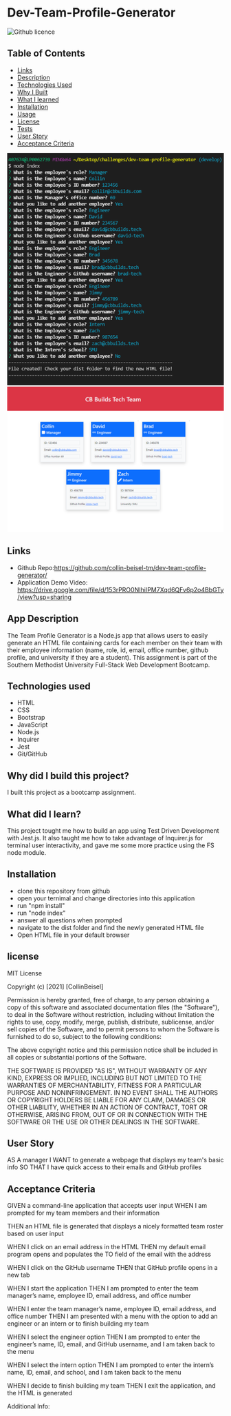 # Dev-Team-Profile-Generator

 ![Github licence](http://img.shields.io/badge/license-MIT-blue.svg)

 ## Table of Contents
  * [Links](#links)
  * [Description](#app-descriptino)
  * [Technologies Used](#technologies-used)
  * [Why I Built](#why-did-i-build-this-project)
  * [What I learned](#what-did-i-learn)
  * [Installation](#installation)
  * [Usage](#usage)
  * [License](#license)
  * [Tests](#tests)
  * [User Story](#User-Story)
  * [Acceptance Criteria](#acceptance-criteria)

![App Terminal Screenshot](https://github.com/collin-beisel-tm/dev-team-profile-generator/blob/main/assets/images/terminal-screenshot.PNG)
![App Terminal Screenshot](https://github.com/collin-beisel-tm/dev-team-profile-generator/blob/main/assets/images/browser-screenshot.PNG)

## Links
 - Github Repo:https://github.com/collin-beisel-tm/dev-team-profile-generator/
 - Application Demo Video: https://drive.google.com/file/d/153rPRO0NIhiIPM7Xqd6QFv6p2o4BbGTy/view?usp=sharing
## App Description

The Team Profile Generator is a Node.js app that allows users to easily generate an HTML file containing cards for each member on their team with their employee information (name, role, id, email, office number, github profile, and university if they are a student). This assignment is part of the Southern Methodist University Full-Stack Web Development Bootcamp.

## Technologies used
- HTML
- CSS
- Bootstrap
- JavaScript
- Node.js
- Inquirer
- Jest
- Git/GitHub

## Why did I build this project?
I built this project as a bootcamp assignment. 

## What did I learn?
This project tought me how to build an app using Test Driven Development with Jest.js. It also taught me how to take advantage of Inquirer.js for terminal user interactivity, and gave me some more practice using the FS node module.

## Installation
 - clone this repository from github
  - open your ternimal and change directories into this application
  - run "npm install"
  - run "node index"
  - answer all questions when prompted
  - navigate to the dist folder and find the newly generated HTML file
  - Open HTML file in your default browser
## license
MIT License

Copyright (c) [2021] [CollinBeisel]

Permission is hereby granted, free of charge, to any person obtaining a copy of this software and associated documentation files (the "Software"), to deal in the Software without restriction, including without limitation the rights to use, copy, modify, merge, publish, distribute, sublicense, and/or sell copies of the Software, and to permit persons to whom the Software is furnished to do so, subject to the following conditions:

The above copyright notice and this permission notice shall be included in all copies or substantial portions of the Software.

THE SOFTWARE IS PROVIDED "AS IS", WITHOUT WARRANTY OF ANY KIND, EXPRESS OR IMPLIED, INCLUDING BUT NOT LIMITED TO THE WARRANTIES OF MERCHANTABILITY, FITNESS FOR A PARTICULAR PURPOSE AND NONINFRINGEMENT. IN NO EVENT SHALL THE AUTHORS OR COPYRIGHT HOLDERS BE LIABLE FOR ANY CLAIM, DAMAGES OR OTHER LIABILITY, WHETHER IN AN ACTION OF CONTRACT, TORT OR OTHERWISE, ARISING FROM, OUT OF OR IN CONNECTION WITH THE SOFTWARE OR THE USE OR OTHER DEALINGS IN THE SOFTWARE.

## User Story
AS A manager
I WANT to generate a webpage that displays my team's basic info
SO THAT I have quick access to their emails and GitHub profiles

## Acceptance Criteria
GIVEN a command-line application that accepts user input
WHEN I am prompted for my team members and their information

THEN an HTML file is generated that displays a nicely formatted team roster based on user input

WHEN I click on an email address in the HTML
THEN my default email program opens and populates the TO field of the email with the address

WHEN I click on the GitHub username
THEN that GitHub profile opens in a new tab

WHEN I start the application
THEN I am prompted to enter the team manager’s name, employee ID, email address, and office number

WHEN I enter the team manager’s name, employee ID, email address, and office number
THEN I am presented with a menu with the option to add an engineer or an intern or to finish building my team

WHEN I select the engineer option
THEN I am prompted to enter the engineer’s name, ID, email, and GitHub username, and I am taken back to the menu

WHEN I select the intern option
THEN I am prompted to enter the intern’s name, ID, email, and school, and I am taken back to the menu

WHEN I decide to finish building my team
THEN I exit the application, and the HTML is generated

Additional Info:
